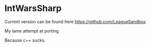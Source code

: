 # IntWarsSharp

Current version can be found here https://github.com/LeagueSandbox

My lame attempt at porting

Because c++ sucks.


